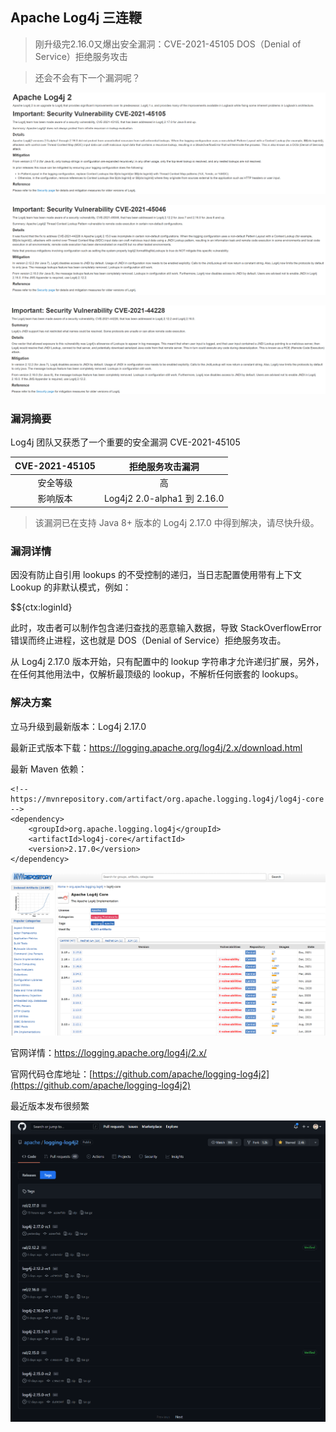 ## Apache Log4j 三连鞭
> 刚升级完2.16.0又爆出安全漏洞：CVE-2021-45105 DOS（Denial of Service）拒绝服务攻击

> 还会不会有下一个漏洞呢？

![CVE-2021-45105](imgs/CVE-2021-45105.png)

![CVE-2021-45046](imgs/CVE-2021-45046.png)

![CVE-2021-44228](imgs/CVE-2021-44228.png)

### 漏洞摘要
Log4j 团队又获悉了一个重要的安全漏洞 CVE-2021-45105

| CVE-2021-45105 | 拒绝服务攻击漏洞 |
| :------------: | :------------: |
| 安全等级 |	高 |
| 影响版本 | Log4j2 2.0-alpha1 到 2.16.0 |

> 该漏洞已在支持 Java 8+ 版本的 Log4j 2.17.0 中得到解决，请尽快升级。

### 漏洞详情
因没有防止自引用 lookups 的不受控制的递归，当日志配置使用带有上下文 Lookup 的非默认模式，例如：

$${ctx:loginId}

此时，攻击者可以制作包含递归查找的恶意输入数据，导致 StackOverflowError 错误而终止进程，这也就是 DOS（Denial of Service）拒绝服务攻击。

从 Log4j 2.17.0 版本开始，只有配置中的 lookup 字符串才允许递归扩展，另外，在任何其他用法中，仅解析最顶级的 lookup，不解析任何嵌套的 lookups。

### 解决方案
立马升级到最新版本：Log4j 2.17.0

最新正式版本下载：https://logging.apache.org/log4j/2.x/download.html

最新 Maven 依赖：

```
<!-- https://mvnrepository.com/artifact/org.apache.logging.log4j/log4j-core -->
<dependency>
    <groupId>org.apache.logging.log4j</groupId>
    <artifactId>log4j-core</artifactId>
    <version>2.17.0</version>
</dependency>
```

![](imgs/mvn-log4j-core.png)

官网详情：https://logging.apache.org/log4j/2.x/

官网代码仓库地址：[https://github.com/apache/logging-log4j2](https://github.com/apache/logging-log4j2)

最近版本发布很频繁

![log4j2-tags](imgs/Log4j2-tags.png)
